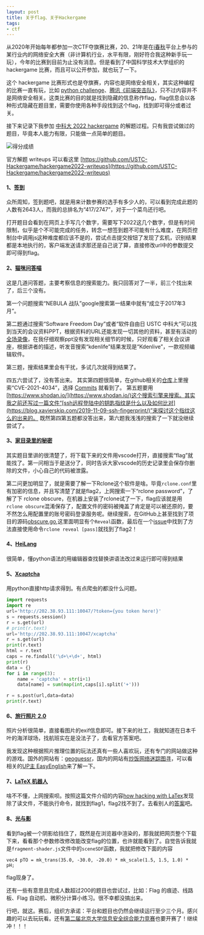 ```yaml
---
layout: post
title: 关于flag、关于Hackergame
tags:
- ctf
---
```


从2020年开始每年都参加一次CTF夺旗赛比赛，20、21年是在[i春秋](https://www.ichunqiu.com/)平台上参与的某行业内的网络安全大赛（非计算机行业，水平有限，刚好符合我这种新手玩一玩），今年的比赛到目前为止没有消息。但是看到了中国科学技术大学组织的 hackergame 比赛，而且可以公开参加，就也玩了一下。

这个 hackergame 比赛形式也是夺旗赛，内容也是网络安全相关，其实这种编程的比赛一直有玩，比如 [python challenge](https://blog.xavierskip.com/2013-06-23-python-game/)、[腾讯《前端突击队》](https://blog.xavierskip.com/2014-03-28-codestart/)，只不过内容并不是网络安全相关。这类比赛的目的就是找到隐藏的信息称作flag，flag信息会以各种形式隐藏在题目里，需要你使用各种手段找到这个flag，找到即可得分或者过关。

接下来记录下我参加 [中科大 2022 hackergame](https://hack.lug.ustc.edu.cn/) 的解题过程。只有我尝试做过的题目，毕竟本人能力有限，只能做一点简单的题目。

![得分成绩](https://f.xavierskip.com:42049/i/70cfd0b6f2420f5f583015109bf2adcc23b0f74f6be83119a22b1ff2f0ad2356.jpg)

官方解题 writeups 可以看这里 [https://github.com/USTC-Hackergame/hackergame2022-writeups](https://github.com/USTC-Hackergame/hackergame2022-writeups)

#### 1、[签到](http://202.38.93.111:12022/)

众所周知，签到题吧，就是用来计数参赛的选手有多少人的，可以看到完成此题的人数有2643人，而我的总排名为“417/2747”，对于一个菜鸟还行吧。

打开题目会看到在网页上手写几个数字，需要写下2022这几个数字，但是有时间限制，似乎是个不可能完成的任务，转念一想签到题不可能有什么难度，在网页控制台中调用js这种难度都应该不是的，尝试点击提交按钮了发现了玄机，识别结果都是本地执行的，客户端发送请求那还是自己说了算，直接修改url中的参数提交即可得到flag。

#### 2、[猫咪问答喵](http://202.38.93.111:10002/)

这是几道问答题，主要考察信息的搜索能力。我只回答对了一半，前三个找出来了，后三个没有。

第一个问题搜索“NEBULA 战队”google搜索第一结果中就有“成立于2017年3月”。

第二题通过搜索“Software Freedom Day”或者“软件自由日 USTC 中科大”可以找到当天的会议资料PPT，根据资料的URL还能发现一切其他的资料，甚至有活动的[全场录像](https://ftp.lug.ustc.edu.cn/%E6%B4%BB%E5%8A%A8/2022.9.20_%E8%BD%AF%E4%BB%B6%E8%87%AA%E7%94%B1%E6%97%A5/video/)，在我仔细观察ppt没有发现相关细节的时候，只好观看了相关会议讲座，根据讲者的描述，听发音搜索“kdenlife”结果发现是“Kdenlive”，一款视频编辑软件。

第三题，搜索结果里会有干扰，多试几次就得到结果了。

四五六尝试了，没有答出来。
其实第四题很简单，在github相关的[仓库](https://github.com/torvalds/linux)上里搜索“CVE-2021-4034”，选择 [Commits](https://github.com/torvalds/linux/search?q=CVE-2021-4034&type=commits) 就看到了。
第五题要用[https://www.shodan.io/](https://www.shodan.io/)这个搜索引擎来搜索。其实我之前还写过一篇文件“[ssh远程登陆中的钥匙指纹是什么以及如何比对](https://blog.xavierskip.com/2019-11-09-ssh-fingerprint/)”来探讨这个指纹这么的出来的。
既然第四第五题都没答出来，第六题我浅浅的搜索了一下就没继续尝试了。

#### 3、[家目录里的秘密](https://hack.lug.ustc.edu.cn/#%E5%AE%B6%E7%9B%AE%E5%BD%95%E9%87%8C%E7%9A%84%E7%A7%98%E5%AF%86)

其实题目里讲的很清楚了，将下载下来的文件用vscode打开，直接搜索“flag”就能找了。第一问相当于是送分了，同时告诉大家vscode的历史记录里会保存你删除的文件，小心自己的代码被泄露。

第二问更加明显了，就是需要了解一下Rclone这个软件是啥。毕竟`rclone.conf`里有加密的信息，并且写清楚了就是flag2，上网搜索一下“rclone password”，了解了下 rclone obscure，在机器上安装了rclone试了一下，flag应该就是用`rclone obscure`混淆保存了，配置文件的密码被掩盖了肯定是可以被还原的，要不然怎么用配置里的账号密码登录服务呢。继续搜索，在GitHub上甚至找到了项目的源码[obscure.go](https://github.com/rclone/rclone/blob/master/fs/config/obscure/obscure.go),这里面明显有个`Reveal`函数，最后在一个[issue](https://github.com/rclone/rclone/issues/2265#issuecomment-615900929)中找到了方法直接使用命令`rclone reveal [pass]`就找到了flag2！


#### 4、[HeiLang]([HeiLang](https://hack.lug.ustc.edu.cn/#HeiLang))

很简单，懂python语法的用编辑器查找替换讲语法改过来运行即可得到结果

#### 5、[Xcaptcha](http://202.38.93.111:10047/)

用python直接http请求得到。有点爬虫的都没什么问题。

```python
import requests
import re
url='http://202.38.93.111:10047/?token={you token here!}'
s = requests.session()
r = s.get(url)
# print(r.text)
url='http://202.38.93.111:10047/xcaptcha'
r = s.get(url)
print(r.text)
html = r.text
caps = re.findall('\d+\+\d+', html)
print(r)
data = {}
for i in range(3):
    name = 'captcha' + str(i+1)
    data[name] = sum(map(int,caps[i].split('+'))) 

r = s.post(url,data=data)
print(r.text)
```

#### 6、[旅行照片 2.0](http://202.38.93.111:10055/)

照片分析很简单，直接看图片的exif信息即可。接下来的社工，我就知道在日本千叶的海洋球场，找航班实在是没法子了，去看官方答案吧。

我发现这种根据照片推理位置的玩法还真有一些人喜欢玩，还有专门的网站做这种的游戏。国外的网站有：[geoguessr](https://www.geoguessr.com)，国内的网站有[炒饭网络迷踪图寻](https://chao.fan/tuxun)，可以看相关的[UP主 EasyEnglish](https://www.bilibili.com/video/BV1Gd4y1w72Y/)来了解一下。

#### 7、[LaTeX 机器人](http://202.38.93.111:10020/)

啥不不懂，上网搜索呗。按照这篇文件介绍的内容[how hacking with LaTex](https://exexute.github.io/2019/04/24/how-hacking-with-LaTex/)发现除了读文件，不能执行命令，就找到flag1，flag2找不到了。去看别人的[答案](https://github.com/USTC-Hackergame/hackergame2022-writeups/search?q=LaTeX)吧。



#### 8、[光与影](http://202.38.93.111:10121/)

看到flag被一个阴影给挡住了，既然是在浏览器中渲染的，那我就把网页整个下载下来，看看那个参数修改修改能改变flag的位置，也许就能看到了。自觉告诉我就是`fragment-shader.js`文件中的`sceneSDF`函数，我就把修改下面的内容

`vec4 pTO = mk_trans(35.0, -30.0, -20.0) * mk_scale(1.5, 1.5, 1.0) * pH;`

flag现身了。


还有一些有意思且完成人数超过200的题目也尝试过，比如：Flag 的痕迹、线路板、Flag 自动机、微积分计算小练习。很不幸都没搞出来。

行吧，就这。赛后，组织方承诺：平台和题目也仍然会继续运行至少三个月。感兴趣的可以去玩玩看。还有[第二届北京大学信息安全综合能力竞赛](https://geekgame.pku.edu.cn/#/game)也要开赛了！继续冲！！！